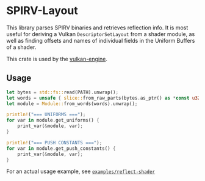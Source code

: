 # SPIRV-Layout

This library parses SPIRV binaries and retrieves reflection info.
It is most useful for deriving a Vulkan `DescriptorSetLayout` from a shader module, as well as finding offsets and names of individual fields in the Uniform Buffers of a shader.

This crate is used by the [vulkan-engine](https://github.com/michidk/vulkan-engine).

## Usage

```Rust
let bytes = std::fs::read(PATH).unwrap();
let words = unsafe { slice::from_raw_parts(bytes.as_ptr() as *const u32, bytes.len() / 4) };
let module = Module::from_words(words).unwrap();

println!("=== UNIFORMS ===");
for var in module.get_uniforms() {
    print_var(&module, var);
}

println!("=== PUSH CONSTANTS ===");
for var in module.get_push_constants() {
    print_var(&module, var);
}
```

For an actual usage example, see [`examples/reflect-shader`](examples/reflect-shader/main.rs)
